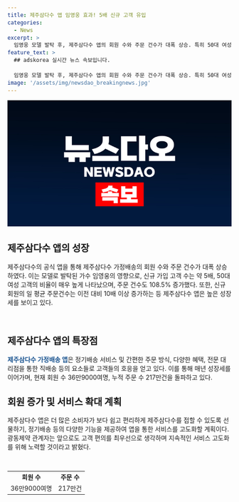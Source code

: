 ```yaml
---
title: 제주삼다수 앱 임영웅 효과! 5배 신규 고객 유입
categories:
  - News
excerpt: >
  임영웅 모델 발탁 후, 제주삼다수 앱의 회원 수와 주문 건수가 대폭 상승. 특히 50대 여성 고객이 많았으며, 정기배송 서비스와 편리한 주문 방식으로 소비자들의 호응을 얻고 있다. 앱은 매년 성장세를 이어가며 회원 수 36만9000여명, 누적 주문 수 217만건을 돌파. 광동제약 관계자는 "고객 편의를 최우선으로 생각하며 지속적인 서비스 고도화를 위해 노력할 것"이라고 말했다.
feature_text: >
  ## adskorea 실시간 뉴스 속보입니다.

  임영웅 모델 발탁 후, 제주삼다수 앱의 회원 수와 주문 건수가 대폭 상승. 특히 50대 여성 고객이 많았으며, 정기배송 서비스와 편리한 주문 방식으로 소비자들의 호응을 얻고 있다. 앱은 매년 성장세를 이어가며 회원 수 36만9000여명, 누적 주문 수 217만건을 돌파. 광동제약 관계자는 "고객 편의를 최우선으로 생각하며 지속적인 서비스 고도화를 위해 노력할 것"이라고 말했다.
image: '/assets/img/newsdao_breakingnews.jpg'
---
```


<p><img src="/assets/img/newsdao_breakingnews.jpg" alt="adskorea 속보" /></p>

<h2 data-ke-size="size26">제주삼다수 앱의 성장</h2>

<p>제주삼다수의 공식 앱을 통해 제주삼다수 가정배송의 회원 수와 주문 건수가 대폭 상승하였다. 이는 모델로 발탁된 가수 임영웅의 영향으로, 신규 가입 고객 수는 약 5배, 50대 여성 고객의 비율이 매우 높게 나타났으며, 주문 건수도 108.5% 증가했다. 또한, 신규 회원의 일 평균 주문건수는 이전 대비 10배 이상 증가하는 등 제주삼다수 앱은 높은 성장세를 보이고 있다.</p>

<p data-ke-size="size16">&nbsp;</p>

<h2 data-ke-size="size26">제주삼다수 앱의 특장점</h2>

<p><b><span style="color: #1a5490;">제주삼다수 가정배송 앱</span></b>은 정기배송 서비스 및 간편한 주문 방식, 다양한 혜택, 전문 대리점을 통한 직배송 등의 요소들로 고객들의 호응을 얻고 있다. 이를 통해 매년 성장세를 이어가며, 현재 회원 수 36만9000여명, 누적 주문 수 217만건을 돌파하고 있다.</p>

<h2 data-ke-size="size26">회원 증가 및 서비스 확대 계획</h2>

<p>제주삼다수 앱은 더 많은 소비자가 보다 쉽고 편리하게 제주삼다수를 접할 수 있도록 선물하기, 정기배송 등의 다양한 기능을 제공하여 앱을 통한 서비스를 고도화할 계획이다. 광동제약 관계자는 앞으로도 고객 편의를 최우선으로 생각하며 지속적인 서비스 고도화를 위해 노력할 것이라고 밝혔다.</p>

<p data-ke-size="size16">&nbsp;</p>

<table>
<tbody>
<tr>
<td style="text-align: center; height: 17px;"><b>회원 수</b></td>
<td style="text-align: center; height: 17px;"><b>주문 수</b></td>
</tr>
<tr>
<td style="text-align: center; height: 17px;">36만9000여명</td>
<td style="text-align: center; height: 17px;">217만건</td>
</tr>
</tbody>
</table>

<p data-ke-size="size16">&nbsp;</p>

